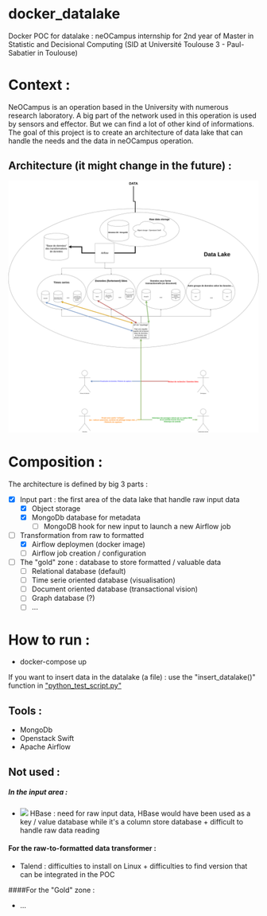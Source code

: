 # docker_datalake
Docker POC for datalake : neOCampus internship for 2nd year of Master in Statistic and Decisional Computing (SID at Université Toulouse 3 - Paul-Sabatier in Toulouse)
# Context :
NeOCampus is an operation based in the University with numerous research laboratory. A big part of the network used in this operation is used by sensors and effector. But we can find a lot of other kind of informations. The goal of this project is to create an architecture of data lake that can handle the needs and the data in neOCampus operation.

## Architecture (it might change in the future) : 
![alt text](./git_image/DataLakeArchiV0.png)


# Composition : 
The architecture is defined by big 3 parts : 

- [x]  Input part : the first area of the data lake that handle raw input data 
    - [x] Object storage
    - [x] MongoDb database for metadata
        - [ ] MongoDB hook for new input to launch a new Airflow job
- [ ]  Transformation from raw to formatted
    - [x] Airflow deploymen (docker image) 
    - [ ] Airflow job creation / configuration 
- [ ] The "gold" zone : database to store formatted / valuable data
    - [ ] Relational database (default)
    - [ ] Time serie oriented database (visualisation)
    - [ ] Document oriented database (transactional vision)
    - [ ] Graph database (?)
    - [ ] ...
# How to run : 
- docker-compose up 

If you want to insert data in the datalake (a file) : use the "insert_datalake()" function in  ["python_test_script.py"](./python_test_script.py) 



## Tools : 

- MongoDb
- Openstack Swift
- Apache Airflow 

## Not used : 

##### In the input area :
- <img src="https://mapr.com/products/apache-hbase/assets/hbase-logo.png" height="24"> HBase : need for raw input data, HBase would have been used as a key / value database while it's a column store database + difficult to handle raw data reading

#### For the raw-to-formatted data transformer : 
- Talend : difficulties to install on Linux + difficulties to find version that can be integrated in the POC

####For the "Gold" zone : 
- ... 
